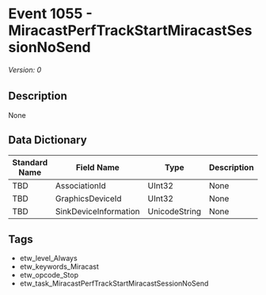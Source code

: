 # Event 1055 - MiracastPerfTrackStartMiracastSessionNoSend
###### Version: 0

## Description
None

## Data Dictionary
|Standard Name|Field Name|Type|Description|Sample Value|
|---|---|---|---|---|
|TBD|AssociationId|UInt32|None|`None`|
|TBD|GraphicsDeviceId|UInt32|None|`None`|
|TBD|SinkDeviceInformation|UnicodeString|None|`None`|

## Tags
* etw_level_Always
* etw_keywords_Miracast
* etw_opcode_Stop
* etw_task_MiracastPerfTrackStartMiracastSessionNoSend